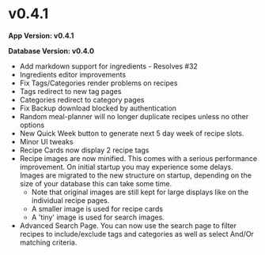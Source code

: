 # v0.4.1

**App Version: v0.4.1**

**Database Version: v0.4.0**

- Add markdown support for ingredients - Resolves #32
- Ingredients editor improvements
- Fix Tags/Categories render problems on recipes
- Tags redirect to new tag pages
- Categories redirect to category pages
- Fix Backup download blocked by authentication
- Random meal-planner will no longer duplicate recipes unless no other options
- New Quick Week button to generate next 5 day week of recipe slots.
- Minor UI tweaks
- Recipe Cards now display 2 recipe tags
- Recipe images are now minified. This comes with a serious performance improvement. On initial startup you may experience some delays. Images are migrated to the new structure on startup, depending on the size of your database this can take some time. 
    - Note that original images are still kept for large displays like on the individual recipe pages.
    - A smaller image is used for recipe cards
    - A 'tiny' image is used for search images. 
- Advanced Search Page. You can now use the search page to filter recipes to include/exclude tags and categories as well as select And/Or matching criteria. 


